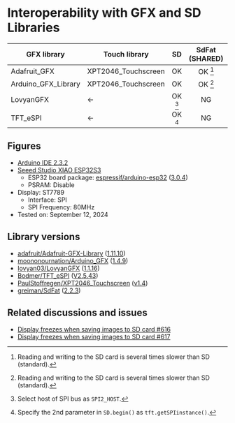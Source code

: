 # Interoperability with GFX and SD Libraries

| GFX library         | Touch library       | SD            | SdFat (SHARED) | SdFat (DEDICATED) |
| ------------------- | ------------------- |:-------------:|:--------------:|:-----------------:|
| Adafruit_GFX        | XPT2046_Touchscreen | OK            | OK [^1]        | NG                |
| Arduino_GFX_Library | XPT2046_Touchscreen | OK            | OK [^1]        | NG                |
| LovyanGFX           | ←                   | OK [^2]       | NG             | NG                |
| TFT_eSPI            | ←                   | OK [^3]       | NG             | NG                |

## Figures

- [Arduino IDE 2.3.2][1]
- [Seeed Studio XIAO ESP32S3][2]
  - ESP32 board package: [espressif/arduino-esp32][3] ([3.0.4][4])
  - PSRAM: Disable
- Display: ST7789
  - Interface: SPI
  - SPI Frequency: 80MHz
- Tested on: September 12, 2024

## Library versions

- [adafruit/Adafruit-GFX-Library][10] ([1.11.10][11])
- [moononournation/Arduino_GFX][12] ([1.4.9][13])
- [lovyan03/LovyanGFX][14] ([1.1.16][15])
- [Bodmer/TFT_eSPI][16] ([V2.5.43][17])
- [PaulStoffregen/XPT2046_Touchscreen][18] ([v1.4][19])
- [greiman/SdFat][20] ([2.2.3][21])

## Related discussions and issues

- [Display freezes when saving images to SD card #616][22]
- [Display freezes when saving images to SD card #617][23]

[^1]: Reading and writing to the SD card is several times slower than SD (standard).

[^2]: Select host of SPI bus as `SPI2_HOST`.

[^3]: Specify the 2nd parameter in `SD.begin()` as `tft.getSPIinstance()`.

[1]: https://www.arduino.cc/en/software "Software｜Arduino"

[2]: https://wiki.seeedstudio.com/xiao_esp32s3_getting_started/ "Getting Started with Seeed Studio XIAO ESP32S3 (Sense)｜Seeed Studio Wiki"

[3]: https://github.com/espressif/arduino-esp32 "espressif/arduino-esp32: Arduino core for the ESP32"
[4]: https://github.com/espressif/arduino-esp32/releases/tag/3.0.4 "Release Arduino Release v3.0.4 based on ESP-IDF v5.1.4+ · espressif/arduino-esp32"

[10]: https://github.com/adafruit/Adafruit-GFX-Library "adafruit/Adafruit-GFX-Library: Adafruit GFX graphics core Arduino library, this is the &#39;core&#39; class that all our other graphics libraries derive from"
[11]: https://github.com/adafruit/Adafruit-GFX-Library/releases/tag/1.11.10 "Release 1.11.10 Add ATtiny84 support · adafruit/Adafruit-GFX-Library"

[12]: https://github.com/moononournation/Arduino_GFX "moononournation/Arduino_GFX: Arduino GFX developing for various color displays and various data bus interfaces"
[13]: https://github.com/moononournation/Arduino_GFX/releases/tag/v1.4.9 "Release v1.4.9 · moononournation/Arduino_GFX"

[14]: https://github.com/lovyan03/LovyanGFX "lovyan03/LovyanGFX: SPI LCD graphics library for ESP32 (ESP-IDF/ArduinoESP32) / ESP8266 (ArduinoESP8266) / SAMD51(Seeed ArduinoSAMD51)"
[15]: https://github.com/lovyan03/LovyanGFX/releases/tag/1.1.16 "Release 1.1.16 · lovyan03/LovyanGFX"

[16]: https://github.com/Bodmer/TFT_eSPI "Bodmer/TFT_eSPI: Arduino and PlatformIO IDE compatible TFT library optimised for the Raspberry Pi Pico (RP2040), STM32, ESP8266 and ESP32 that supports different driver chips"
[17]: https://github.com/Bodmer/TFT_eSPI/releases/tag/V2.5.43 "Release Bug fixes · Bodmer/TFT_eSPI"

[18]: https://github.com/PaulStoffregen/XPT2046_Touchscreen "PaulStoffregen/XPT2046_Touchscreen: Touchscreen Arduino Library for XPT2046 Touch Controller Chip"
[19]: https://github.com/PaulStoffregen/XPT2046_Touchscreen/releases/tag/v1.4 "Release Version 1.4 · PaulStoffregen/XPT2046_Touchscreen"

[20]: https://github.com/greiman/SdFat "greiman/SdFat: Arduino FAT16/FAT32 exFAT Library"
[21]: https://github.com/greiman/SdFat/releases/tag/2.2.3 "Release Add Move Constructor and bug fixes. · greiman/SdFat"

[22]: https://github.com/lovyan03/LovyanGFX/discussions/616 "Display freezes when saving images to SD card · lovyan03/LovyanGFX · Discussion #616"
[23]: https://github.com/lovyan03/LovyanGFX/issues/617 "Display freezes when saving images to SD card · Issue #617 · lovyan03/LovyanGFX"
